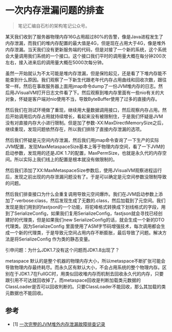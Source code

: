 # 一次内存泄漏问题的排查

> 笔记汇编自石杉的架构笔记公众号。

某天我们收到了服务器物理内存16G占用超过80%的告警，像是Java进程发生了内存泄漏，而我们的堆内存配置的最大值是4G，但是现在占用大于4G，像是堆外内存泄漏。当天我们没有更新服务端的代码，但是对接了一个新的系统，这个系统会大量调用我们系统的一个接口。这个接口我们平时的调用量大概在每分钟200次左右，接入进来后的调用量大概在5000次每分钟。

虽然一开始就认为不太可能是堆内存泄漏，但是保险起见，还是看了下堆内存能不能查到什么原因。我们观察了一下新生代跟老年代内存占用曲线和回收次数，跟往常一样。然后在事故服务器上面用jmap命令dump了一份JVM堆内存的日志。然后用JVisualVM打开日志文件看了下。然后观察到堆内存里面有一些nio有关的大对象，怀疑是客户端对nio使用不当，导致ByteBuffer使用了过多的直接内存。

然后我们在测试环境做了重现，继续用大量数据调用接口，然后观察内存占用。然后开始调用后内存占用就持续增长，看起来没有被限制住，于是我们怀疑是JVM没有对直接内存大小进行限制。但是加了参数-XX:MaxDirectMemorySize之后，继续重现，发现问题依然存在，所以我们排除了直接内存泄漏的选项。

然后我们怀疑是元空间内存泄漏，然后我们用jmap命令查询了一下生产的实际JVM配置，发现MaxMetaspaceSize基本上等于物理内存空间，看了一下JVM的启动参数，发现用的还是JDK 1.7的配置，MaxPermSize，也就是永久代的内存空间。所以实际上我们线上的配置是根本就没有做限制的。

然后我们添加了XX:MaxMetaspaceSize参数后，使用JVisualVM观察进程运行后，发现之前出现的内存泄漏问题没有了。于是可以确定是元空间参数没限制导致的问题。

然后我们排查接口为什么会重复调用导致元空间爆炸。我们在JVM启动参数上添加了-verbose:class，然后发现生成了无数的.class，然后加载到了元空间。我们发现是我们用到的fastjson的一个功能，将驼峰格式转换成下划线格式的字段，用到了SerializeConfig，如果我们复用SerializeConfig，fastjson就会寻找已经创建好的代理类，但是如果我们new SerializeConfig的话，就会生成一个新的DTO代理类。因为SerializeConfig 里面使用了ASM字节码增强技术，每次调用都会生成一个新的代理类，于是导致元空间占用内存不断膨胀，最后导致了问题。解决方法是将SerializeConfig 作为类的静态变量。

引申问题：为什么JDK1.7没有这个问题而JDK1.8出现了？

metaspace 默认的是整个机器的物理内存大小，所以metaspace不断扩张可能会导致物理内存最终耗尽。而永久区有默认大小，不会占用系统的整个物理内存。区别在于JDK1.7在FullGC时，用类似回收堆内存而机制去回收永久代的内存，只要跟引用不可达就回收掉了。而metaspace回收是判断加载类元数据的ClassLoader是否可以回收判断的。只要ClassLoader不能回收，那么其加载的类元数据也不能回收。

## 参考
- [1] [一次完整的JVM堆外内存泄漏故障排查记录](https://mp.weixin.qq.com/s/7x0eLMV8dnkuGpx1dJ9pBg)
